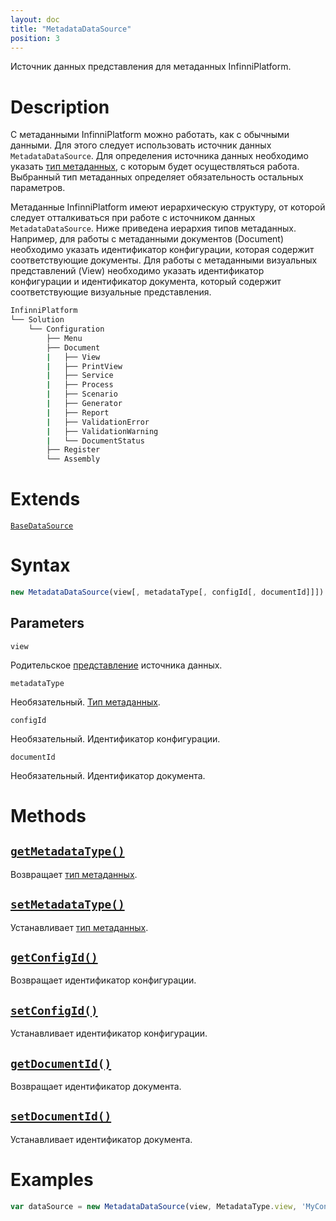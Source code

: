 ```yaml
---
layout: doc
title: "MetadataDataSource"
position: 3
---
```


Источник данных представления для метаданных InfinniPlatform.

# Description

С метаданными InfinniPlatform можно работать, как с обычными данными. Для этого следует использовать
источник данных `MetadataDataSource`. Для определения источника данных необходимо указать [тип метаданных](MetadataType/),
с которым будет осуществляться работа. Выбранный тип метаданных определяет обязательность остальных параметров.

Метаданные InfinniPlatform имеют иерархическую структуру, от которой следует отталкиваться при работе
с источником данных `MetadataDataSource`. Ниже приведена иерархия типов метаданных. Например, для
работы с метаданными документов (Document) необходимо указать идентификатор конфигурации, которая
содержит соответствующие документы. Для работы с метаданными визуальных представлений (View)
необходимо указать идентификатор конфигурации и идентификатор документа, который содержит
соответствующие визуальные представления.

```bash
InfinniPlatform
└── Solution
    └── Configuration
        ├── Menu
        ├── Document
        |   ├── View
        |   ├── PrintView
        |   ├── Service
        |   ├── Process
        |   ├── Scenario
        |   ├── Generator
        |   ├── Report
        |   ├── ValidationError
        |   ├── ValidationWarning
        |   └── DocumentStatus
        ├── Register
        └── Assembly
```

# Extends

[`BaseDataSource`](../BaseDataSource/)

# Syntax

```js
new MetadataDataSource(view[, metadataType[, configId[, documentId]]])
```

## Parameters

`view`

Родительское [представление](../../KeyConcepts/View/) источника данных.

`metadataType`

Необязательный. [Тип метаданных](MetadataType/).

`configId`

Необязательный. Идентификатор конфигурации.

`documentId`

Необязательный. Идентификатор документа.

# Methods

## [`getMetadataType()`](MetadataDataSource.getMetadataType/)

Возвращает [тип метаданных](MetadataType/).

## [`setMetadataType()`](MetadataDataSource.setMetadataType/)

Устанавливает [тип метаданных](MetadataType/).

## [`getConfigId()`](MetadataDataSource.getConfigId/)

Возвращает идентификатор конфигурации.

## [`setConfigId()`](MetadataDataSource.setConfigId/)

Устанавливает идентификатор конфигурации.

## [`getDocumentId()`](MetadataDataSource.getDocumentId/)

Возвращает идентификатор документа.

## [`setDocumentId()`](MetadataDataSource.setDocumentId/)

Устанавливает идентификатор документа.

# Examples

```js
var dataSource = new MetadataDataSource(view, MetadataType.view, 'MyConfig', 'MyDocument');
```
